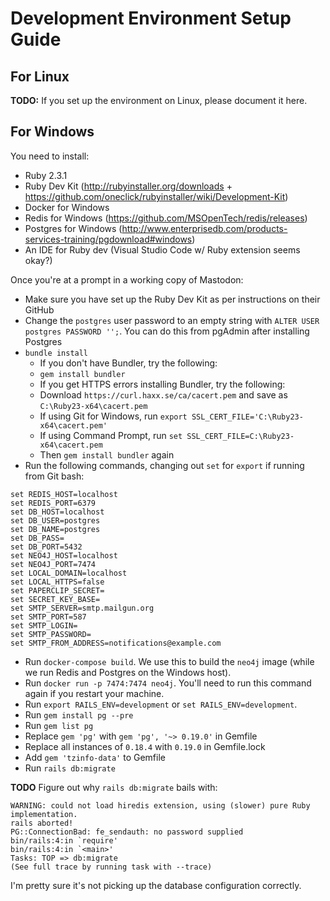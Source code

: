 # Development Environment Setup Guide

## For Linux

**TODO:** If you set up the environment on Linux, please document it here.

## For Windows

You need to install:

* Ruby 2.3.1
* Ruby Dev Kit (http://rubyinstaller.org/downloads + https://github.com/oneclick/rubyinstaller/wiki/Development-Kit)
* Docker for Windows
* Redis for Windows (https://github.com/MSOpenTech/redis/releases)
* Postgres for Windows (http://www.enterprisedb.com/products-services-training/pgdownload#windows)
* An IDE for Ruby dev (Visual Studio Code w/ Ruby extension seems okay?)

Once you're at a prompt in a working copy of Mastodon:

* Make sure you have set up the Ruby Dev Kit as per instructions on their GitHub
* Change the `postgres` user password to an empty string with `ALTER USER postgres PASSWORD '';`.  You can do this from pgAdmin after installing Postgres
* `bundle install`
  * If you don't have Bundler, try the following:
  * `gem install bundler`
  * If you get HTTPS errors installing Bundler, try the following:
  * Download `https://curl.haxx.se/ca/cacert.pem` and save as `C:\Ruby23-x64\cacert.pem`
  * If using Git for Windows, run `export SSL_CERT_FILE='C:\Ruby23-x64\cacert.pem'`
  * If using Command Prompt, run `set SSL_CERT_FILE=C:\Ruby23-x64\cacert.pem`
  * Then `gem install bundler` again
* Run the following commands, changing out `set` for `export` if running from Git bash:

```
set REDIS_HOST=localhost
set REDIS_PORT=6379
set DB_HOST=localhost
set DB_USER=postgres
set DB_NAME=postgres
set DB_PASS=
set DB_PORT=5432
set NEO4J_HOST=localhost
set NEO4J_PORT=7474
set LOCAL_DOMAIN=localhost
set LOCAL_HTTPS=false
set PAPERCLIP_SECRET=
set SECRET_KEY_BASE=
set SMTP_SERVER=smtp.mailgun.org
set SMTP_PORT=587
set SMTP_LOGIN=
set SMTP_PASSWORD=
set SMTP_FROM_ADDRESS=notifications@example.com
```

* Run `docker-compose build`.  We use this to build the `neo4j` image (while we run Redis and Postgres on the Windows host).
* Run `docker run -p 7474:7474 neo4j`.  You'll need to run this command again if you restart your machine.
* Run `export RAILS_ENV=development` or `set RAILS_ENV=development`.
* Run `gem install pg --pre`
* Run `gem list pg`
* Replace `gem 'pg'` with `gem 'pg', '~> 0.19.0'` in Gemfile
* Replace all instances of `0.18.4` with `0.19.0` in Gemfile.lock
* Add `gem 'tzinfo-data'` to Gemfile
* Run `rails db:migrate`

**TODO** Figure out why `rails db:migrate` bails with:

```
WARNING: could not load hiredis extension, using (slower) pure Ruby implementation.
rails aborted!
PG::ConnectionBad: fe_sendauth: no password supplied
bin/rails:4:in `require'
bin/rails:4:in `<main>'
Tasks: TOP => db:migrate
(See full trace by running task with --trace)
```

I'm pretty sure it's not picking up the database configuration correctly.